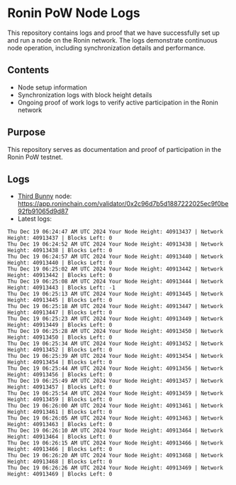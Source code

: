 # Ronin PoW Node Logs

This repository contains logs and proof that we have successfully set up and run a node on the Ronin network. The logs demonstrate continuous node operation, including synchronization details and performance.

## Contents

- Node setup information
- Synchronization logs with block height details
- Ongoing proof of work logs to verify active participation in the Ronin network

## Purpose

This repository serves as documentation and proof of participation in the Ronin PoW testnet.

## Logs

- [Third Bunny](https://thirdbunny.xyz/) node: https://app.roninchain.com/validator/0x2c96d7b5d1887222025ec9f0be92fb91065d9d87
- Latest logs:
```
Thu Dec 19 06:24:47 AM UTC 2024 Your Node Height: 40913437 | Network Height: 40913437 | Blocks Left: 0
Thu Dec 19 06:24:52 AM UTC 2024 Your Node Height: 40913438 | Network Height: 40913438 | Blocks Left: 0
Thu Dec 19 06:24:57 AM UTC 2024 Your Node Height: 40913440 | Network Height: 40913440 | Blocks Left: 0
Thu Dec 19 06:25:02 AM UTC 2024 Your Node Height: 40913442 | Network Height: 40913442 | Blocks Left: 0
Thu Dec 19 06:25:08 AM UTC 2024 Your Node Height: 40913444 | Network Height: 40913443 | Blocks Left: -1
Thu Dec 19 06:25:13 AM UTC 2024 Your Node Height: 40913445 | Network Height: 40913445 | Blocks Left: 0
Thu Dec 19 06:25:18 AM UTC 2024 Your Node Height: 40913447 | Network Height: 40913447 | Blocks Left: 0
Thu Dec 19 06:25:23 AM UTC 2024 Your Node Height: 40913449 | Network Height: 40913449 | Blocks Left: 0
Thu Dec 19 06:25:28 AM UTC 2024 Your Node Height: 40913450 | Network Height: 40913450 | Blocks Left: 0
Thu Dec 19 06:25:34 AM UTC 2024 Your Node Height: 40913452 | Network Height: 40913452 | Blocks Left: 0
Thu Dec 19 06:25:39 AM UTC 2024 Your Node Height: 40913454 | Network Height: 40913454 | Blocks Left: 0
Thu Dec 19 06:25:44 AM UTC 2024 Your Node Height: 40913456 | Network Height: 40913456 | Blocks Left: 0
Thu Dec 19 06:25:49 AM UTC 2024 Your Node Height: 40913457 | Network Height: 40913457 | Blocks Left: 0
Thu Dec 19 06:25:54 AM UTC 2024 Your Node Height: 40913459 | Network Height: 40913459 | Blocks Left: 0
Thu Dec 19 06:26:00 AM UTC 2024 Your Node Height: 40913461 | Network Height: 40913461 | Blocks Left: 0
Thu Dec 19 06:26:05 AM UTC 2024 Your Node Height: 40913463 | Network Height: 40913463 | Blocks Left: 0
Thu Dec 19 06:26:10 AM UTC 2024 Your Node Height: 40913464 | Network Height: 40913464 | Blocks Left: 0
Thu Dec 19 06:26:15 AM UTC 2024 Your Node Height: 40913466 | Network Height: 40913466 | Blocks Left: 0
Thu Dec 19 06:26:20 AM UTC 2024 Your Node Height: 40913468 | Network Height: 40913468 | Blocks Left: 0
Thu Dec 19 06:26:26 AM UTC 2024 Your Node Height: 40913469 | Network Height: 40913469 | Blocks Left: 0
```
